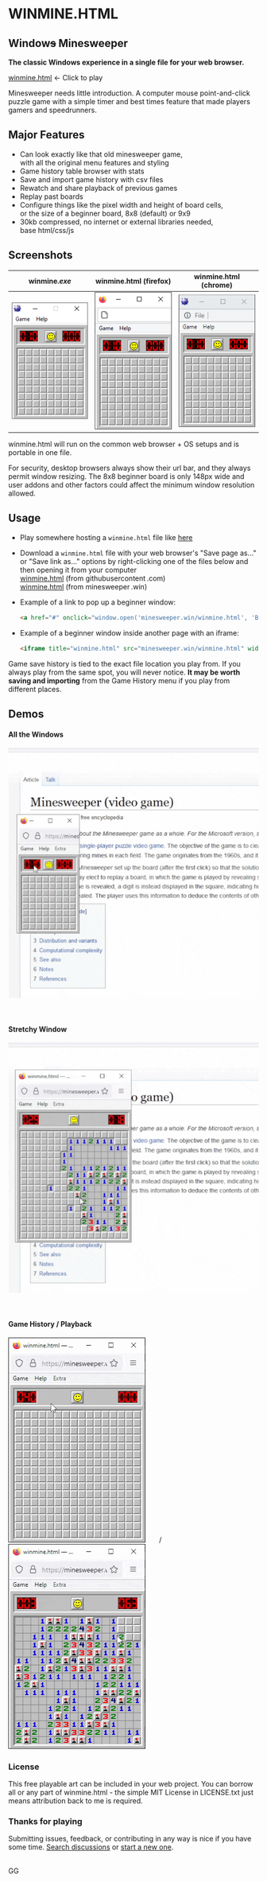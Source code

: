 
# WINMINE.HTML
## Window~~s~~ Minesweeper

__The classic Windows experience in a single file for your web browser.__

[winmine.html](https://minesweeper.win) <- Click to play

Minesweeper needs little introduction. A computer mouse point-and-click puzzle game with a simple timer and best times feature that made players gamers and speedrunners.

## Major Features
- Can look exactly like that old minesweeper game,  
with all the original menu features and styling
- Game history table browser with stats
- Save and import game history with csv files
- Rewatch and share playback of previous games
- Replay past boards
- Configure things like the pixel width and height of board cells,  
or the size of a beginner board, 8x8 (default) or 9x9
- 30kb compressed, no internet or external libraries needed,  
base html/css/js

## Screenshots

| winmine._exe_ | winmine.html (firefox) | winmine.html (chrome) |
| ----------- | ---------------------- | --------------------- |
| ![(screenshot)](misc/readme/winmine-compare-exe.png)| ![(screenshot)](misc/readme/winmine-compare-html-firefox.png) | ![(screenshot)](misc/readme/winmine-compare-html-chrome.png) |

winmine.html will run on the common web browser + OS setups and is portable in one file.

For security, desktop browsers always show their url bar, and they always permit window resizing. The 8x8 beginner board is only 148px wide and user addons and other factors could affect the minimum window resolution allowed.

## Usage

- Play somewhere hosting a `winmine.html` file like [here](http://minesweeper.win/)
- Download a `winmine.html` file with your web browser's "Save page as..." or "Save link as..." options by right-clicking one of the files below and then opening it from your computer   
[winmine.html](https://raw.githubusercontent.com/areasoft/winmine.html/main/winmine.html) (from githubusercontent .com)  
[winmine.html](https://minesweeper.win/winmine.html)  (from minesweeper .win)  
- Example of a link to pop up a beginner window:

	```html
	<a href="#" onclick="window.open('minesweeper.win/winmine.html', 'Beginner', 'width=148,height=211');">winmine.html</a>
	```
- Example of a beginner window inside another page with an iframe:

	```html
	<iframe title="winmine.html" src="minesweeper.win/winmine.html" width="148px" height="211px"></iframe>
	```


Game save history is tied to the exact file location you play from. If you always play from the same spot, you will never notice. __It may be worth saving and importing__ from the Game History menu if you play from different places.


## Demos

#### All the Windows
![(screenshot)](misc/readme/demo-windows.gif)

&nbsp;

#### Stretchy Window
![(screenshot)](misc/readme/demo-squishy-window.gif)

&nbsp;

#### Game History / Playback

![(screenshot)](misc/readme/demo-game-history.gif) &nbsp;&nbsp;&nbsp;&nbsp;&nbsp;  / &nbsp;&nbsp;&nbsp;&nbsp;&nbsp; ![(screenshot)](misc/readme/demo-replay.gif)

### License
This free playable art can be included in your web project. You can borrow all or any part of winmine.html - the simple MIT License in LICENSE.txt just means attribution back to me is required.

### Thanks for playing

Submitting issues, feedback, or contributing in any way is nice if you have some time. [Search discussions](https://github.com/areasoft/winmine.html/issues?q=) or [start a new one](https://github.com/areasoft/winmine.html/issues/new).

<br>
GG